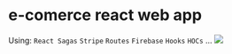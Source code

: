 # e-comerce react web app
Using: `React Sagas` `Stripe` `Routes` `Firebase` `Hooks` `HOCs` ...
![](crwn.gif)
